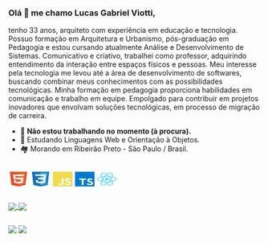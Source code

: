 ### Olá 👋 me chamo Lucas Gabriel Viotti,
tenho 33 anos, arquiteto com experiência em educação e tecnologia. Possuo formação em Arquitetura e Urbanismo, pós-graduação em Pedagogia e estou cursando atualmente Análise e Desenvolvimento de Sistemas. Comunicativo e criativo, trabalhei como professor, adquirindo entendimento da interação entre espaços físicos e pessoas. Meu interesse pela tecnologia me levou até a área de desenvolvimento de softwares, buscando combinar meus conhecimentos com as possibilidades tecnológicas. Minha formação em pedagogia proporciona habilidades em comunicação e trabalho em equipe. Empolgado para contribuir em projetos inovadores que envolvam soluções tecnológicas, em processo de migração de carreira.
- 🔭 <strong>Não estou trabalhando no momento (à procura).</strong>
- 🌱 Estudando Linguagens Web e Orientação à Objetos.
- 🏘️ Morando em Ribeirão Preto - São Paulo / Brasil.

<div style="display: inline_block"><br>
  <img align="center" alt="HTML" height="30" width="40" src="https://raw.githubusercontent.com/devicons/devicon/master/icons/html5/html5-original.svg">
  <img align="center" alt="CSS" height="30" width="40" src="https://raw.githubusercontent.com/devicons/devicon/master/icons/css3/css3-original.svg">
  <img align="center" alt="Js" height="30" width="40" src="https://raw.githubusercontent.com/devicons/devicon/master/icons/javascript/javascript-plain.svg">
  <img align="center" alt="Ts" height="30" width="40" src="https://raw.githubusercontent.com/devicons/devicon/master/icons/typescript/typescript-plain.svg">
  <img align="center" alt="React" height="30" width="40" src="https://raw.githubusercontent.com/devicons/devicon/master/icons/react/react-original.svg">
</div> 

##
<div>
  <a href="https://github.com/lucasgviotti/github-readme-stats">
  <img height=180 align="center" src="https://github-readme-stats.vercel.app/api?username=lucasgviotti&theme=dracula" />
</a>
<a href="https://github.com/anuraghazra/convoychat">
  <img height=180 align="center" src="https://github-readme-stats.vercel.app/api/top-langs?username=lucasgviotti&layout=compact&langs_count=8&card_width=320&theme=dracula" />
</a>
</div>

  ##
 
<div> 
  <a href = "mailto:viottiarquiteto@outlook.com"><img src="https://img.shields.io/badge/Microsoft_Outlook-0078D4?style=for-the-badge&logo=microsoft-outlook&logoColor=white" target="_blank"></a>
  <a href="https://www.linkedin.com/in/lucas-viotti/" target="_blank"><img src="https://img.shields.io/badge/-LinkedIn-%230077B5?style=for-the-badge&logo=linkedin&logoColor=white" target="_blank"></a> 
</div>

